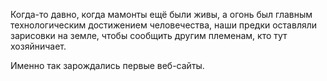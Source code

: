 

Когда-то давно, когда мамонты ещё были живы, а огонь был главным технологическим достижением человечества, наши предки оставляли зарисовки на земле, чтобы сообщить другим племенам, кто тут хозяйничает. 

Именно так зарождались первые веб-сайты.
